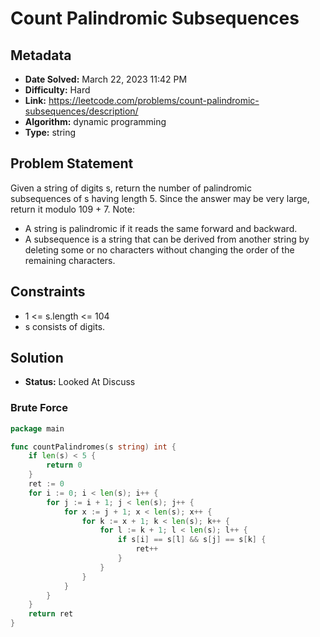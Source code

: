 # Count Palindromic Subsequences

## Metadata

- **Date Solved:** March 22, 2023 11:42 PM
- **Difficulty:** Hard
- **Link:** https://leetcode.com/problems/count-palindromic-subsequences/description/
- **Algorithm:** dynamic programming
- **Type:** string

## Problem Statement

Given a string of digits s, return the number of palindromic subsequences of s having length 5. Since the answer may be very large, return it modulo 109 + 7.
Note:
- A string is palindromic if it reads the same forward and backward.
- A subsequence is a string that can be derived from another string by deleting some or no characters without changing the order of the remaining characters.

## Constraints

- 1 <= s.length <= 104
- s consists of digits.

## Solution

- **Status:** Looked At Discuss


### Brute Force

```go
package main

func countPalindromes(s string) int {
	if len(s) < 5 {
		return 0
	}
	ret := 0
	for i := 0; i < len(s); i++ {
		for j := i + 1; j < len(s); j++ {
			for x := j + 1; x < len(s); x++ {
				for k := x + 1; k < len(s); k++ {
					for l := k + 1; l < len(s); l++ {
						if s[i] == s[l] && s[j] == s[k] {
							ret++
						}
					}
				}
			}
		}
	}
	return ret
}
```
